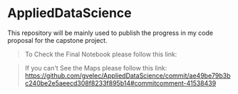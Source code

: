 # AppliedDataScience
This repository will be mainly used to publish the progress in my code proposal for the capstone project.
> To Check the Final Notebook please follow this link: 

> If you can't See the Maps please follow this link: https://github.com/gvelec/AppliedDataScience/commit/ae49be79b3bc240be2e5aeecd308f8233f895b14#commitcomment-41538439

